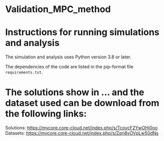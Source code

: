 # Validation_MPC_method

# Instructions for running simulations and analysis

The simulation and analysis uses Python version 3.8 or later.

The dependencies of the code are listed in the pip-format file `requirements.txt`.

# The solutions show in ... and the dataset used can be download from the following links:
Solutions:
https://mycore.core-cloud.net/index.php/s/TcovcF2YwOHi0oo
Datasets:
https://mycore.core-cloud.net/index.php/s/Zqn8yOVpLw50dNs
